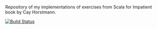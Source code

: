 Repository of my implementations of exercises from Scala for Impatient book by Cay Horstmann.

[![Build Status](https://travis-ci.org/avant1/scala-for-impatient-exercises.svg?branch=master)](https://travis-ci.org/avant1/scala-for-impatient-exercises)
